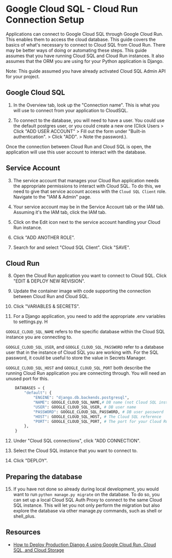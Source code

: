 # Google Cloud SQL - Cloud Run Connection Setup

Applications can connect to Google Cloud SQL through Google Cloud Run.  This enables them to access the cloud database.  This guide covers the basics of what's necessary to connect to Cloud SQL from Cloud Run.  There may be better ways of doing or automating these steps.  This guide assumes that you have running Cloud SQL and Cloud Run instances.  It also assumes that the ORM you are using for your Python application is Django.

Note: This guide assumed you have already activated Cloud SQL Admin API for your project.

## Google Cloud SQL
1. In the Overview tab, look up the "Connection name".  This is what you will use to connect from your application to CloudSQL.

2. To connect to the database, you will need to have a user.  You could use the default postgres user, or you could create a new one (Click Users > Click "ADD USER ACCOUNT" > Fill out the form under "Built-in authentication". > Click "ADD". > Note the password.).

Once the connection between Cloud Run and Cloud SQL is open, the application will use this user account to interact with the database.

## Service Account
3. The service account that manages your Cloud Run application needs the appropriate permissions to interact with Cloud SQL.  To do this, we need to give that service account access with the `Cloud SQL Client` role.  Navigate to the "IAM & Admin" page.

4. Your service account may be in the Service Account tab or the IAM tab.  Assuming it's the IAM tab, click the IAM tab.

5. Click on the Edit icon next to the service account handling your Cloud Run instance.

6. Click "ADD ANOTHER ROLE".

7. Search for and select "Cloud SQL Client".  Click "SAVE".


## Cloud Run
8. Open the Cloud Run application you want to connect to Cloud SQL.  Click "EDIT & DEPLOY NEW REVISION".

9. Update the container image with code supporting the connection between Cloud Run and Cloud SQL.

10. Click "VARIABLES & SECRETS".

11. For a Django application, you need to add the appropriate .env variables to settings.py.  H

`GOOGLE_CLOUD_SQL_NAME` refers to the specific database within the Cloud SQL instance you are connecting to.

`GOOGLE_CLOUD_SQL_USER`, and `GOOGLE_CLOUD_SQL_PASSWORD` refer to a database user that in the instance of Cloud SQL you are working with.  For the SQL password, it could be useful to store the value in Secrets Manager.

`GOOGLE_CLOUD_SQL_HOST` and `GOOGLE_CLOUD_SQL_PORT` both describe the running Cloud Run application you are connecting through.  You will need an unused port for this.
```python
    DATABASES = {
        "default": {
            "ENGINE": "django.db.backends.postgresql",
            "NAME": GOOGLE_CLOUD_SQL_NAME,# DB name (not Cloud SQL instance name)
            "USER": GOOGLE_CLOUD_SQL_USER, # DB user name
            "PASSWORD": GOOGLE_CLOUD_SQL_PASSWORD, # DB user password
            "HOST": GOOGLE_CLOUD_SQL_HOST, # The Cloud SQL reference
            "PORT": GOOGLE_CLOUD_SQL_PORT, # The port for your Cloud Run application
        },
    }
```

12. Under "Cloud SQL connections", click "ADD CONNECTION".

13. Select the Cloud SQL instance that you want to connect to.

14. Click "DEPLOY".


## Preparing the database
15. If you have not done so already during local development, you would want to run `python manage.py migrate` on the database.  To do so, you can set up a local Cloud SQL Auth Proxy to connect to the same Cloud SQL instance.  This will let you not only perform the migration but also explore the database via other manage.py commands, such as shell or shell_plus.



## Resources

- [How to Deploy Production Django 4 using Google Cloud Run, Cloud SQL, and Cloud Storage](https://dev.to/facepalm/how-to-deploy-production-django-4-using-google-cloud-run-cloud-sql-and-cloud-storage-2i7d)